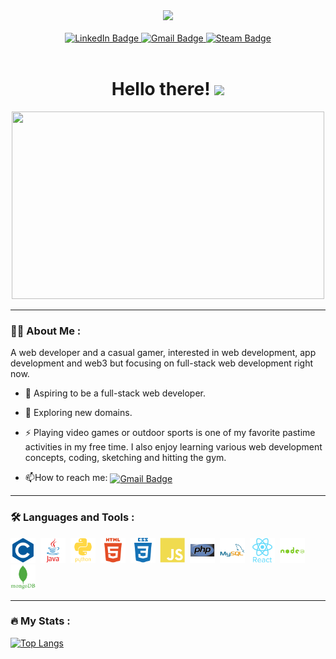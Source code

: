 <div id="header" align="center">
  <img src="https://media.giphy.com/media/jdPMeyv9rn0hZHh8n9/giphy.gif" width="100"/>
</div><br />

<div id="badges" align="center">
  <a href="https://www.linkedin.com/in/shubham-manur-629006194/">
    <img src="https://img.shields.io/badge/LinkedIn-blue?style=for-the-badge&logo=linkedin&logoColor=white" alt="LinkedIn Badge"/>
  </a>
  <a href="mailto:Shubhammanur0075@gmail.com">
    <img src="https://img.shields.io/badge/Gmail-D14836?style=for-the-badge&logo=gmail&logoColor=white" alt="Gmail Badge"/>
  </a>
  <a href="https://steamcommunity.com/profiles/76561199066034491/">
    <img src="https://img.shields.io/badge/Steam-000000?style=for-the-badge&logo=steam&logoColor=white" alt="Steam Badge"/>
  </a>
</div>

<div id="views" align="center">
  <img src="https://komarev.com/ghpvc/?username=TheAlchemist75&style=flat-square&color=blue" alt=""/>
</div>

<div align="center">
  <h1>
    Hello there!
    <img src="https://media.giphy.com/media/hvRJCLFzcasrR4ia7z/giphy.gif" width="30px"/>
  </h1>
</div>

<div align="center">
  <img src="https://cdn.discordapp.com/attachments/913766008081244183/1038458448871956500/profile2.gif" width="500" height="300"/>
</div>
<hr/>

### :man_technologist: About Me :
A web developer and a casual gamer, interested in web development, app development and web3 but focusing on full-stack web development right now.

- :telescope: Aspiring to be a full-stack web developer.

- :seedling: Exploring new domains.

- :zap: Playing video games or outdoor sports is one of my favorite pastime activities in my free time. I also enjoy learning various web development concepts, coding, sketching and hitting the gym.

- :mailbox:How to reach me: <a href="mailto:Shubhammanur0075@gmail.com">
    <img src="https://img.shields.io/badge/Gmail-D14836?style=for-the-badge&logo=gmail&logoColor=white" alt="Gmail Badge" align="center"/>
  </a>
<hr/>

### :hammer_and_wrench: Languages and Tools :
<div>
  <img src="https://github.com/devicons/devicon/blob/master/icons/c/c-plain.svg" title="C" alt="C" width="40" height="40"/>&nbsp;
  <img src="https://github.com/devicons/devicon/blob/master/icons/java/java-original-wordmark.svg" title="Java" alt="Java" width="40" height="40"/>&nbsp;
  <img src="https://github.com/devicons/devicon/blob/master/icons/python/python-plain-wordmark.svg" title="Python" alt="Python" width="40" height="40"/>&nbsp;
  <img src="https://github.com/devicons/devicon/blob/master/icons/html5/html5-plain-wordmark.svg" title="HTML" alt="HTML" width="40" height="40"/>&nbsp;  
  <img src="https://github.com/devicons/devicon/blob/master/icons/css3/css3-plain-wordmark.svg" title="CSS" alt="CSS" width="40" height="40"/>&nbsp;
  <img src="https://github.com/devicons/devicon/blob/master/icons/javascript/javascript-plain.svg" title="JS" alt="JS" width="40" height="40"/>&nbsp;  
  <img src="https://github.com/devicons/devicon/blob/master/icons/php/php-original.svg" title="PHP" alt="PHP" width="40" height="40"/>&nbsp;
  <img src="https://github.com/devicons/devicon/blob/master/icons/mysql/mysql-original-wordmark.svg" title="MySQL" alt="MySQL" width="40" height="40"/>&nbsp;
  <img src="https://github.com/devicons/devicon/blob/master/icons/react/react-original-wordmark.svg" title="ReactJs" alt="ReactJs" width="40" height="40"/>&nbsp;
  <img src="https://github.com/devicons/devicon/blob/master/icons/nodejs/nodejs-plain-wordmark.svg" title="NodeJs" alt="NodeJs" width="40" height="40"/>&nbsp;
  <img src="https://github.com/devicons/devicon/blob/master/icons/mongodb/mongodb-plain-wordmark.svg" title="MongoDB" alt="MongoDB" width="40" height="40"/>&nbsp;
</div>
<hr/>

### :fire: My Stats :

[![Top Langs](https://github-readme-stats.vercel.app/api/top-langs/?TheAlchwmist75)](https://github.com/anuraghazra/github-readme-stats)

<!-- 
[![GitHub Streak](http://github-readme-streak-stats.herokuapp.com?user=TheAlchemist75&theme=dark)](https://git.io/streak-stats) -->
